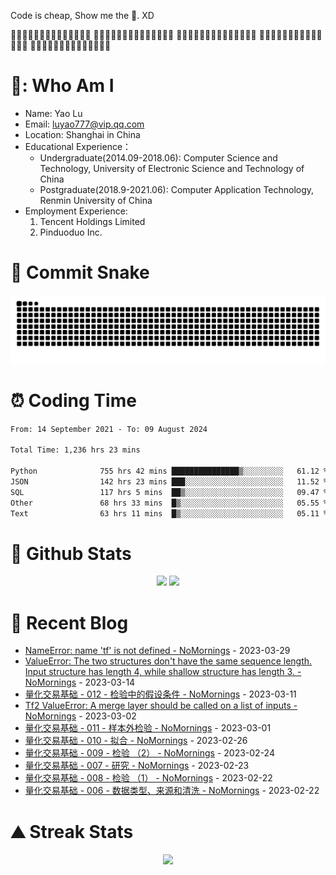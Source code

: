 Code is cheap, Show me the 🍌. XD

🍌🍌🍌🍌🍌🍌🍌🍌🍌🍌🍌🍌🍌🍌
🍌🍌🍌🍌🍌🍌🍌🍌🍌🍌🍌🍌🍌🍌
🍌🍌🍌🍌🍌🍌🍌🍌🍌🍌🍌🍌🍌🍌
🍌🍌🍌🍌🍌🍌🍌🍌🍌🍌🍌🍌🍌🍌
🍌🍌🍌🍌🍌🍌🍌🍌🍌🍌🍌🍌🍌🍌

# 🍎: Who Am I
- Name: Yao Lu
- Email: luyao777@vip.qq.com
- Location: Shanghai in China
- Educational Experience：
  - Undergraduate(2014.09-2018.06): Computer Science and Technology, University of Electronic Science and Technology of China
  - Postgraduate(2018.9-2021.06): Computer Application Technology, Renmin University of China
- Employment Experience:
  1. Tencent Holdings Limited
  2. Pinduoduo Inc.


# 🐍 Commit Snake
<picture>
  <source media="(prefers-color-scheme: dark)" srcset="https://raw.githubusercontent.com/luyao777/luyao777/output/github-contribution-grid-snake-dark.svg">
  <source media="(prefers-color-scheme: light)" srcset="https://raw.githubusercontent.com/luyao777/luyao777/output/github-contribution-grid-snake.svg">
  <img alt="github contribution grid snake animation" src="https://raw.githubusercontent.com/luyao777/luyao777/output/github-contribution-grid-snake.svg">
</picture>

# ⏰ Coding Time
<!--START_SECTION:waka-->

```txt
From: 14 September 2021 - To: 09 August 2024

Total Time: 1,236 hrs 23 mins

Python              755 hrs 42 mins ███████████████▒░░░░░░░░░   61.12 %
JSON                142 hrs 23 mins ███░░░░░░░░░░░░░░░░░░░░░░   11.52 %
SQL                 117 hrs 5 mins  ██▒░░░░░░░░░░░░░░░░░░░░░░   09.47 %
Other               68 hrs 33 mins  █▒░░░░░░░░░░░░░░░░░░░░░░░   05.55 %
Text                63 hrs 11 mins  █▒░░░░░░░░░░░░░░░░░░░░░░░   05.11 %
```

<!--END_SECTION:waka-->


# 🧮 Github Stats
<div align="center">
<span>  </span>
<img height="170px" src="https://github-readme-stats.vercel.app/api?username=luyao777" /><span>  </span><img height="170px" src="https://github-readme-stats.vercel.app/api/top-langs/?username=luyao777&layout=compact&langs_count=8" />
<span>  </span>
</div>

# 📑 Recent Blog
<!-- START_SECTION:blog -->
* <a href='https://www.cnblogs.com/nomornings/p/17267674.html' target='_blank'>NameError: name 'tf' is not defined - NoMornings</a> - 2023-03-29
* <a href='https://www.cnblogs.com/nomornings/p/17214130.html' target='_blank'>ValueError: The two structures don't have the same sequence length. Input structure has length 4, while shallow structure has length 3. - NoMornings</a> - 2023-03-14
* <a href='https://www.cnblogs.com/nomornings/p/17207095.html' target='_blank'>量化交易基础 - 012 - 检验中的假设条件 - NoMornings</a> - 2023-03-11
* <a href='https://www.cnblogs.com/nomornings/p/17170751.html' target='_blank'>Tf2 ValueError: A merge layer should be called on a list of inputs - NoMornings</a> - 2023-03-02
* <a href='https://www.cnblogs.com/nomornings/p/17169937.html' target='_blank'>量化交易基础 - 011 - 样本外检验 - NoMornings</a> - 2023-03-01
* <a href='https://www.cnblogs.com/nomornings/p/17158006.html' target='_blank'>量化交易基础 - 010 - 拟合 - NoMornings</a> - 2023-02-26
* <a href='https://www.cnblogs.com/nomornings/p/17153145.html' target='_blank'>量化交易基础 - 009 - 检验 （2） - NoMornings</a> - 2023-02-24
* <a href='https://www.cnblogs.com/nomornings/p/17149672.html' target='_blank'>量化交易基础 - 007 - 研究 - NoMornings</a> - 2023-02-23
* <a href='https://www.cnblogs.com/nomornings/p/17146471.html' target='_blank'>量化交易基础 - 008 - 检验 （1） - NoMornings</a> - 2023-02-22
* <a href='https://www.cnblogs.com/nomornings/p/17145950.html' target='_blank'>量化交易基础 - 006 -  数据类型、来源和清洗 - NoMornings</a> - 2023-02-22
<!-- END_SECTION:blog -->

# ⛰️ Streak Stats
<div align="center">
    <img  src="https://github-readme-streak-stats.herokuapp.com/?user=luyao777" />
</div>

